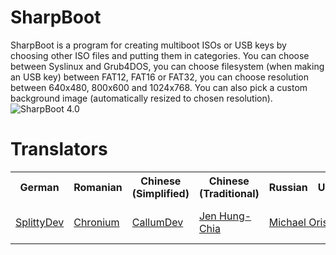 # SharpBoot
SharpBoot is a program for creating multiboot ISOs or USB keys by choosing other ISO files and putting them in categories.
You can choose between Syslinux and Grub4DOS, you can choose filesystem (when making an USB key) between FAT12, FAT16 or FAT32, you can choose resolution between 640x480, 800x600 and 1024x768.
You can also pick a custom background image (automatically resized to chosen resolution).
![SharpBoot 4.0](http://i.imgur.com/EDbrYOx.png)

# Translators
<table>
  <tr>
    <th>German</th>
	<th>Romanian</th>
	<th>Chinese (Simplified)</th>
	<th>Chinese (Traditional)</th>
	<th>Russian</th>
	<th>Ukrainian</th>
	<th>Spanish</th>
	<th>Czech</th>
	<th>Italian</th>
	<th>Your language</th>
  </tr>
  <tr>
    <td><a href="http://www.github.com/SplittyDev">SplittyDev</a></td>
    <td><a href="http://www.github.com/chronium">Chronium</a></td>
    <td><a href="http://www.github.com/CallumDev">CallumDev</a></td>
    <td><a href="http://57life.blogspot.com">Jen Hung-Chia</a></td>
    <td colspan="2"><a href="https://github.com/mishaor2005">Michael Orishich</a></td>
	<td>Hector</td>
	<td>Valentin FRITZ</td>
	<td>Blys</td>
    <td><a href="https://poeditor.com/join/project/GDNqzsHFSk">Click here to translate!</a></td>
  </tr>
</table>

